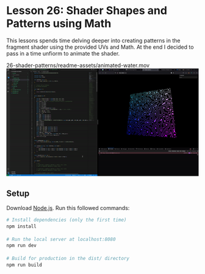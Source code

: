 # Lesson 26: Shader Shapes and Patterns using Math
This lessons spends time delving deeper into creating patterns in the fragment shader using the provided UVs and Math. At the end I decided to pass in a time unfiorm to animate the shader.

26-shader-patterns/readme-assets/animated-water.mov
![Perlin noise representing moving water.](/26-shader-patterns/readme-assets/animated-water.gif)

## Setup
Download [Node.js](https://nodejs.org/en/download/).
Run this followed commands:

``` bash
# Install dependencies (only the first time)
npm install

# Run the local server at localhost:8080
npm run dev

# Build for production in the dist/ directory
npm run build
```
